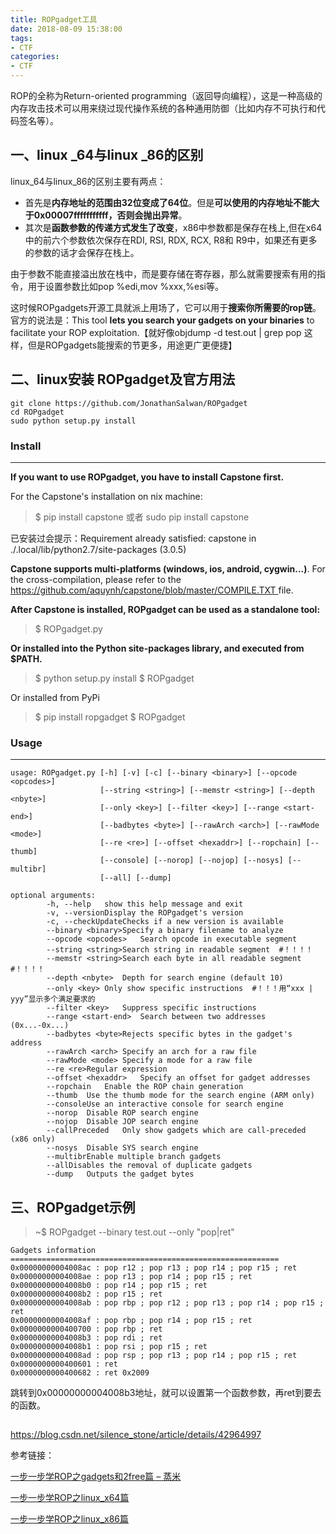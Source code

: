 ```yaml
---
title: ROPgadget工具
date: 2018-08-09 15:38:00
tags:
- CTF
categories:
- CTF
---
```



ROP的全称为Return-oriented programming（返回导向编程），这是一种高级的内存攻击技术可以用来绕过现代操作系统的各种通用防御（比如内存不可执行和代码签名等）。

## 一、linux _64与linux _86的区别 ##

linux_64与linux_86的区别主要有两点：

- 首先是**内存地址的范围由32位变成了64位**。但是**可以使用的内存地址不能大于0x00007fffffffffff，否则会抛出异常**。
- 其次是**函数参数的传递方式发生了改变**，x86中参数都是保存在栈上,但在x64中的前六个参数依次保存在RDI, RSI, RDX, RCX, R8和 R9中，如果还有更多的参数的话才会保存在栈上。

由于参数不能直接溢出放在栈中，而是要存储在寄存器，那么就需要搜索有用的指令，用于设置参数比如pop %edi,mov %xxx,%esi等。

这时候ROPgadgets开源工具就派上用场了，它可以用于**搜索你所需要的rop链**。官方的说法是：This tool **lets you search your gadgets on your binaries** to facilitate your ROP exploitation.【就好像objdump -d test.out | grep pop 这样，但是ROPgadgets能搜索的节更多，用途更广更便捷】

## 二、linux安装 ROPgadget及官方用法 ##

    git clone https://github.com/JonathanSalwan/ROPgadget
    cd ROPgadget
    sudo python setup.py install
 
### Install ###

----------
**If you want to use ROPgadget, you have to install Capstone first.**

For the Capstone's installation on nix machine:

> $ pip install capstone 或者 sudo pip install capstone

已安装过会提示：Requirement already satisfied: capstone in ./.local/lib/python2.7/site-packages (3.0.5)

**Capstone supports multi-platforms (windows, ios, android, cygwin...)**. For the cross-compilation, please refer to the
[https://github.com/aquynh/capstone/blob/master/COMPILE.TXT ](https://github.com/aquynh/capstone/blob/master/COMPILE.TXT) file.

**After Capstone is installed, ROPgadget can be used as a standalone tool:**

> $ ROPgadget.py

**Or installed into the Python site-packages library, and executed from $PATH.**

> $ python setup.py install
> $ ROPgadget

Or installed from PyPi

> $ pip install ropgadget
> $ ROPgadget

### Usage ###

----------
    usage: ROPgadget.py [-h] [-v] [-c] [--binary <binary>] [--opcode <opcodes>]
					    [--string <string>] [--memstr <string>] [--depth <nbyte>]
					    [--only <key>] [--filter <key>] [--range <start-end>]
					    [--badbytes <byte>] [--rawArch <arch>] [--rawMode <mode>]
					    [--re <re>] [--offset <hexaddr>] [--ropchain] [--thumb]
					    [--console] [--norop] [--nojop] [--nosys] [--multibr]
					    [--all] [--dump]
    
    optional arguments:
		    -h, --help   show this help message and exit
		    -v, --versionDisplay the ROPgadget's version
		    -c, --checkUpdateChecks if a new version is available
		    --binary <binary>Specify a binary filename to analyze
		    --opcode <opcodes>   Search opcode in executable segment
		    --string <string>Search string in readable segment  #！！！！
		    --memstr <string>Search each byte in all readable segment   #！！！！
		    --depth <nbyte>  Depth for search engine (default 10)
		    --only <key> Only show specific instructions  #！！！用“xxx | yyy”显示多个满足要求的
		    --filter <key>   Suppress specific instructions
		    --range <start-end>  Search between two addresses (0x...-0x...)
		    --badbytes <byte>Rejects specific bytes in the gadget's address
		    --rawArch <arch> Specify an arch for a raw file
		    --rawMode <mode> Specify a mode for a raw file
		    --re <re>Regular expression
		    --offset <hexaddr>   Specify an offset for gadget addresses
		    --ropchain   Enable the ROP chain generation
		    --thumb  Use the thumb mode for the search engine (ARM only)
		    --consoleUse an interactive console for search engine
		    --norop  Disable ROP search engine
		    --nojop  Disable JOP search engine
		    --callPreceded   Only show gadgets which are call-preceded (x86 only)
		    --nosys  Disable SYS search engine
		    --multibrEnable multiple branch gadgets
		    --allDisables the removal of duplicate gadgets
		    --dump   Outputs the gadget bytes

## 三、ROPgadget示例 ##


> ~$ ROPgadget --binary test.out --only "pop|ret"
    
    Gadgets information
    ============================================================
    0x00000000004008ac : pop r12 ; pop r13 ; pop r14 ; pop r15 ; ret
    0x00000000004008ae : pop r13 ; pop r14 ; pop r15 ; ret
    0x00000000004008b0 : pop r14 ; pop r15 ; ret
    0x00000000004008b2 : pop r15 ; ret
    0x00000000004008ab : pop rbp ; pop r12 ; pop r13 ; pop r14 ; pop r15 ; ret
    0x00000000004008af : pop rbp ; pop r14 ; pop r15 ; ret
    0x0000000000400700 : pop rbp ; ret
    0x00000000004008b3 : pop rdi ; ret
    0x00000000004008b1 : pop rsi ; pop r15 ; ret
    0x00000000004008ad : pop rsp ; pop r13 ; pop r14 ; pop r15 ; ret
    0x0000000000400601 : ret
    0x0000000000400682 : ret 0x2009

跳转到0x00000000004008b3地址，就可以设置第一个函数参数，再ret到要去的函数。

##  ##

https://blog.csdn.net/silence_stone/article/details/42964997

参考链接：

[一步一步学ROP之gadgets和2free篇 – 蒸米](http://www.vuln.cn/6643)

[一步一步学ROP之linux_x64篇](https://www.2cto.com/kf/201611/563061.html)

[一步一步学ROP之linux_x86篇](http://jaq.alibaba.com/community/art/show?spm=a313e.7916646.24000001.11.MtR4jX&articleid=403)